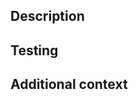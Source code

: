## Description

<!-- prefix the PR title with feat: to increment the minor version, or fix: to increment the patch version -->

<!--What are the changes in this PR? What is the effect? etc.-->

## Testing

<!-- Describe how you have tested your changes or how reviewers can test your changes -->
<!-- Ensure all code can be tested offline with unmarked tests. Online tests can be marked as 'integration' -->

## Additional context

<!-- Add any other context about your changes here -->
